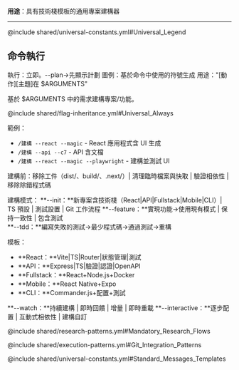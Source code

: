 **用途**：具有技術棧模板的通用專案建構器

---

@include shared/universal-constants.yml#Universal_Legend

## 命令執行
執行：立即。--plan→先顯示計劃
圖例：基於命令中使用的符號生成
用途："[動作][主題]在 $ARGUMENTS"

基於 $ARGUMENTS 中的需求建構專案/功能。

@include shared/flag-inheritance.yml#Universal_Always

範例：
- `/建構 --react --magic` - React 應用程式含 UI 生成
- `/建構 --api --c7` - API 含文檔
- `/建構 --react --magic --playwright` - 建構並測試 UI

建構前：移除工件（dist/、build/、.next/）| 清理臨時檔案與快取 | 驗證相依性 | 移除除錯程式碼

建構模式：
**--init：**新專案含技術棧（React|API|Fullstack|Mobile|CLI）| TS 預設 | 測試設置 | Git 工作流程
**--feature：**實現功能→使用現有模式 | 保持一致性 | 包含測試  
**--tdd：**編寫失敗的測試→最少程式碼→通過測試→重構

模板：
- **React：**Vite|TS|Router|狀態管理|測試
- **API：**Express|TS|驗證|認證|OpenAPI  
- **Fullstack：**React+Node.js+Docker
- **Mobile：**React Native+Expo
- **CLI：**Commander.js+配置+測試

**--watch：**持續建構 | 即時回饋 | 增量 | 即時重載
**--interactive：**逐步配置 | 互動式相依性 | 建構自訂

@include shared/research-patterns.yml#Mandatory_Research_Flows

@include shared/execution-patterns.yml#Git_Integration_Patterns

@include shared/universal-constants.yml#Standard_Messages_Templates